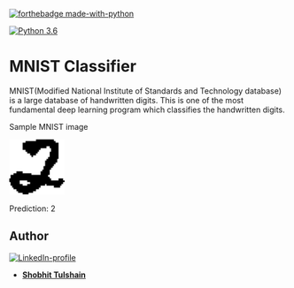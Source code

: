 [![forthebadge made-with-python](http://ForTheBadge.com/images/badges/made-with-python.svg)](https://www.python.org/)

[![Python 3.6](https://img.shields.io/badge/python-3.6-green.svg)](https://www.python.org/downloads/release/python-360/) 

# MNIST Classifier
MNIST(Modified National Institute of Standards and Technology database) is a large database of handwritten digits. This is one of the most fundamental deep learning program which classifies the handwritten digits.


Sample MNIST image

<img src="sample.png" width="100">

Prediction: 2


## Author
[![LinkedIn-profile](https://img.shields.io/badge/LinkedIn-Profile-teal.svg)](https://www.linkedin.com/in/shobhit-tulshain-a7562916b/)

* [**Shobhit Tulshain**](https://github.com/Shobhit2000)
